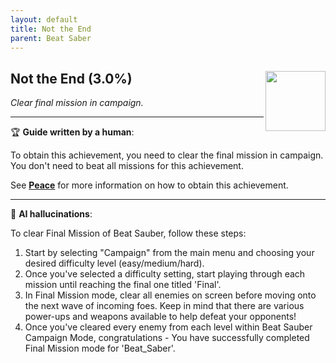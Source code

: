 ```yaml
---
layout: default
title: Not the End
parent: Beat Saber
---
```


## Not the End (3.0%) <img align="right" src="https://cdn.cloudflare.steamstatic.com/steamcommunity/public/images/apps/620980/bfa4d78e680ee50386e1a0dd5b87aecead55d74e.jpg" width="96" height="96">

_Clear final mission in campaign._

---

:trophy: **Guide written by a human**:

To obtain this achievement, you need to clear the final mission in campaign. You don't need to beat all missions for this achievement.

See [**Peace**](Peace.md) for more information on how to obtain this achievement.

---

:robot: **AI hallucinations**:

To clear Final Mission of Beat Sauber, follow these steps: 
1. Start by selecting "Campaign" from the main menu and choosing your desired difficulty level (easy/medium/hard).  
2. Once you've selected a difficulty setting, start playing through each mission until reaching the final one titled 'Final'.   
3. In Final Mission mode, clear all enemies on screen before moving onto the next wave of incoming foes. Keep in mind that there are various power-ups and weapons available to help defeat your opponents!  
4. Once you've cleared every enemy from each level within Beat Sauber Campaign Mode, congratulations - You have successfully completed Final Mission mode for 'Beat_Saber'.
